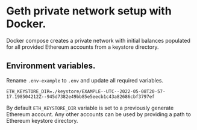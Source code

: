 # Geth private network setup with Docker.

Docker compose creates a private network with initial balances 
populated for all provided Ethereum accounts from a keystore directory.

## Environment variables.

Rename `.env-example` to `.env` and update all required variables.

```
ETH_KEYSTORE_DIR=./keystore/EXAMPLE--UTC--2022-05-08T20-57-17.198504212Z--945d7382e49bb85e5eecb1c43a82686cbf3797ef
```

By default `ETH_KEYSTORE_DIR` variable is set to a previously generate Ethereum account. Any other accounts 
can be used by providing a path to Ethereum keystore directory.
